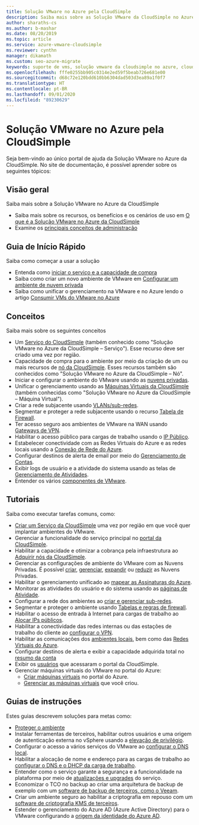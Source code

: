 ```yaml
---
title: Solução VMware no Azure pela CloudSimple
description: Saiba mais sobre as Solução VMware da CloudSimple no Azure, incluindo uma visão geral, inícios rápidos, conceitos, tutoriais e guias de instruções.
author: sharaths-cs
ms.author: b-mashar
ms.date: 08/20/2019
ms.topic: article
ms.service: azure-vmware-cloudsimple
ms.reviewer: cynthn
manager: dikamath
ms.custom: seo-azure-migrate
keywords: suporte de vms, solução vmware da cloudsimple no azure, cloudsimple no azure, ferramentas de vms, documentação de vmware
ms.openlocfilehash: fffe0255bb905c0314e2ed59f5beab726e681e00
ms.sourcegitcommit: d68c72e120bdd610bb6304dad503d3ea89a1f0f7
ms.translationtype: HT
ms.contentlocale: pt-BR
ms.lasthandoff: 09/01/2020
ms.locfileid: "89230629"
---
```

# <a name="azure-vmware-solution-by-cloudsimple"></a>Solução VMware no Azure pela CloudSimple

Seja bem-vindo ao único portal de ajuda da Solução VMware no Azure da CloudSimple.
No site de documentação, é possível aprender sobre os seguintes tópicos:

## <a name="overview"></a>Visão geral

Saiba mais sobre a Solução VMware no Azure da CloudSimple

* Saiba mais sobre os recursos, os benefícios e os cenários de uso em [O que é a Solução VMware no Azure da CloudSimple](cloudsimple-vmware-solutions-overview.md)
* Examine os [principais conceitos de administração](key-concepts.md)

## <a name="quickstart"></a>Guia de Início Rápido

Saiba como começar a usar a solução

* Entenda como [iniciar o serviço e a capacidade de compra](quickstart-create-cloudsimple-service.md)
* Saiba como criar um novo ambiente de VMware em [Configurar um ambiente de nuvem privada](quickstart-create-private-cloud.md)
* Saiba como unificar o gerenciamento na VMware e no Azure lendo o artigo [Consumir VMs do VMware no Azure](quickstart-create-vmware-virtual-machine.md)

## <a name="concepts"></a>Conceitos

Saiba mais sobre os seguintes conceitos

* Um [Serviço do CloudSimple](cloudsimple-service.md) (também conhecido como "Solução VMware no Azure da CloudSimple – Serviço"). Esse recurso deve ser criado uma vez por região.
* Capacidade de compra para o ambiente por meio da criação de um ou mais recursos de [nó da CloudSimple](cloudsimple-node.md). Esses recursos também são conhecidos como "Solução VMware no Azure da CloudSimple – Nó".
* Iniciar e configurar o ambiente do VMware usando as [nuvens privadas](cloudsimple-private-cloud.md).
* Unificar o gerenciamento usando as [Máquinas Virtuais da CloudSimple](cloudsimple-virtual-machines.md) (também conhecidas como "Solução VMware no Azure da CloudSimple – Máquina Virtual").
* Criar a rede subjacente usando [VLANs/sub-redes](cloudsimple-vlans-subnets.md).
* Segmentar e proteger a rede subjacente usando o recurso [Tabela de Firewall](cloudsimple-firewall-tables.md).
* Ter acesso seguro aos ambientes de VMware na WAN usando [Gateways de VPN](cloudsimple-vpn-gateways.md).
* Habilitar o acesso público para cargas de trabalho usando o [IP Público](cloudsimple-public-ip-address.md).
* Estabelecer conectividade com as Redes Virtuais do Azure e as redes locais usando a [Conexão de Rede do Azure](cloudsimple-azure-network-connection.md).
* Configurar destinos de alerta de email por meio do [Gerenciamento de Contas](cloudsimple-account.md).
* Exibir logs de usuário e a atividade do sistema usando as telas de [Gerenciamento de Atividades](cloudsimple-activity.md).
* Entender os vários [componentes de VMware](vmware-components.md).

## <a name="tutorials"></a>Tutoriais

Saiba como executar tarefas comuns, como:

* [Criar um Serviço da CloudSimple](create-cloudsimple-service.md) uma vez por região em que você quer implantar ambientes do VMware.
* Gerenciar a funcionalidade do serviço principal no [portal da CloudSimple](access-cloudsimple-portal.md).
* Habilitar a capacidade e otimizar a cobrança pela infraestrutura ao [Adquirir nós da CloudSimple](create-nodes.md).
* Gerenciar as configurações de ambiente do VMware com as Nuvens Privadas. É possível [criar](create-private-cloud.md), [gerenciar](manage-private-cloud.md), [expandir](expand-private-cloud.md) ou [reduzir](shrink-private-cloud.md) as Nuvens Privadas.
* Habilitar o gerenciamento unificado ao [mapear as Assinaturas do Azure](azure-subscription-mapping.md).
* Monitorar as atividades do usuário e do sistema usando as [páginas de Atividade](monitor-activity.md).
* Configurar a rede dos ambientes ao [criar e gerenciar sub-redes](create-vlan-subnet.md).
* Segmentar e proteger o ambiente usando [Tabelas e regras de firewall](firewall.md).
* Habilitar o acesso de entrada à Internet para cargas de trabalho ao [Alocar IPs públicos](public-ips.md).
* Habilitar a conectividade das redes internas ou das estações de trabalho do cliente ao [configurar o VPN](vpn-gateway.md).
* Habilitar as comunicações dos [ambientes locais](on-premises-connection.md), bem como das [Redes Virtuais do Azure](virtual-network-connection.md).
* Configurar destinos de alerta e exibir a capacidade adquirida total no [resumo da conta](account.md)
* Exibir os [usuários](users.md) que acessaram o portal da CloudSimple.
* Gerenciar máquinas virtuais do VMware no portal do Azure:
    * [Criar máquinas virtuais](azure-create-vm.md) no portal do Azure.
    * [Gerenciar as máquinas virtuais](azure-manage-vm.md) que você criou.

## <a name="how-to-guides"></a>Guias de instruções

Estes guias descrevem soluções para metas como:

* [Proteger o ambiente](private-cloud-secure.md)
* Instalar ferramentas de terceiros, habilitar outros usuários e uma origem de autenticação externa no vSphere usando a [elevação de privilégio](escalate-privileges.md).
* Configurar o acesso a vários serviços do VMware ao [configurar o DNS local](on-premises-dns-setup.md).
* Habilitar a alocação de nome e endereço para as cargas de trabalho ao [configurar o DNS e o DHCP da carga de trabalho](dns-dhcp-setup.md).
* Entender como o serviço garante a segurança e a funcionalidade na plataforma por meio de [atualizações e upgrades](vmware-components.md#updates-and-upgrades) do serviço.
* Economizar o TCO no backup ao criar uma arquitetura de backup de exemplo com um [software de backup de terceiros, como o Veeam](backup-workloads-veeam.md).
* Criar um ambiente seguro ao habilitar a criptografia em repouso com um [software de criptografia KMS de terceiros](vsan-encryption.md).
* Estender o gerenciamento do Azure AD (Azure Active Directory) para o VMware configurando a [origem da identidade do Azure AD](azure-ad.md).
